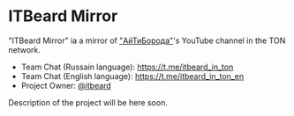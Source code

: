 # ITBeard Mirror
"ITBeard Mirror" ia a mirror of ["АйТиБорода"](https://www.youtube.com/@itbeard)'s YouTube channel in the TON network.

* Team Chat (Russain language): https://t.me/itbeard_in_ton
* Team Chat (English language): https://t.me/itbeard_in_ton_en
* Project Owner: [@itbeard](https://github.com/itbeard)

Description of the project will be here soon.
